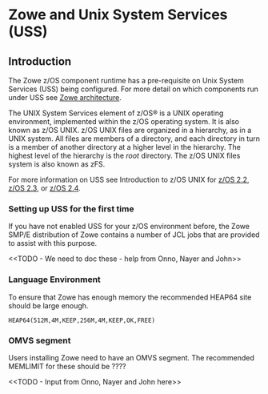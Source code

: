 # Zowe and Unix System Services (USS)

## Introduction

The Zowe z/OS component runtime has a pre-requisite on Unix System Services (USS) being configured.  For more detail on which components run under USS see [Zowe architecture](../getting-started/zowe-architecture.md).

The UNIX System Services element of z/OS® is a UNIX operating environment, implemented within the z/OS operating system. It is also known as z/OS UNIX. z/OS UNIX files are organized in a hierarchy, as in a UNIX system.  All files are members of a directory, and each directory in turn is a member of another directory at a higher level in the hierarchy. The highest level of the hierarchy is the *root* directory. The z/OS UNIX files system is also known as zFS.   

For more information on USS see Introduction to z/OS UNIX for [z/OS 2.2](https://www.ibm.com/support/knowledgecenter/SSLTBW_2.2.0/com.ibm.zos.v2r2.bpxb200/int.htm), [z/OS 2.3](https://www.ibm.com/support/knowledgecenter/SSLTBW_2.3.0/com.ibm.zos.v2r3.bpxb200/int.htm), or [z/OS 2.4](https://www.ibm.com/support/knowledgecenter/SSLTBW_2.4.0/com.ibm.zos.v2r4.bpxb200/int.htm).  

### Setting up USS for the first time

If you have not enabled USS for your z/OS environment before, the Zowe SMP/E distribution of Zowe contains a number of JCL jobs that are provided to assist with this purpose.  

<<TODO - We need to doc these - help from Onno, Nayer and John>>

### Language Environment

To ensure that Zowe has enough memory the recommended HEAP64 site should be large enough.
```
HEAP64(512M,4M,KEEP,256M,4M,KEEP,OK,FREE)
```

### OMVS segment

Users installing Zowe need to have an OMVS segment.  The recommended MEMLIMIT for these should be ????

<<TODO - Input from Onno, Nayer and John here>>